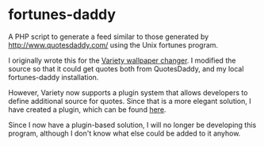 fortunes-daddy
==============

A PHP script to generate a feed similar to those generated by
http://www.quotesdaddy.com/ using the Unix fortunes program.

I originally wrote this for the
[Variety wallpaper changer](http://peterlevi.com/variety/). I modified the
source so that it could get quotes both from QuotesDaddy, and my local
fortunes-daddy installation.

However, Variety now supports a plugin system that allows developers to define
additional source for quotes. Since that is a more elegant solution, I have
created a plugin, which can be found
[here](https://gist.github.com/goodevilgenius/3878ce0f3e232e3daf5c).

Since I now have a plugin-based solution, I will no longer be developing this
program, although I don't know what else could be added to it anyhow.

